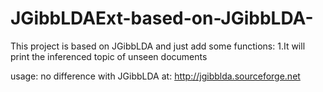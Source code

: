 # JGibbLDAExt-based-on-JGibbLDA-

This project is based on JGibbLDA and just add some functions:
1.It will print the inferenced topic of unseen documents

usage:
no difference with JGibbLDA at: http://jgibblda.sourceforge.net
